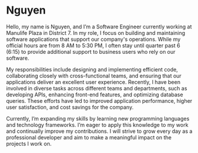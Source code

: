 # Nguyen

Hello, my name is Nguyen, and I’m a Software Engineer currently working at Manulife Plaza in District 7. In my role, I focus on building and maintaining software applications that support our company's operations. While my official hours are from 8 AM to 5:30 PM, I often stay until quarter past 6 (6:15) to provide additional support to business users who rely on our software.

My responsibilities include designing and implementing efficient code, collaborating closely with cross-functional teams, and ensuring that our applications deliver an excellent user experience. Recently, I have been involved in diverse tasks across different teams and departments, such as developing APIs, enhancing front-end features, and optimizing database queries. These efforts have led to improved application performance, higher user satisfaction, and cost savings for the company.

Currently, I’m expanding my skills by learning new programming languages and technology frameworks. I’m eager to apply this knowledge to my work and continually improve my contributions. I will strive to grow every day as a professional developer and aim to make a meaningful impact on the projects I work on.